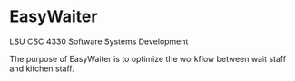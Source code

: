 # EasyWaiter
LSU CSC 4330 Software Systems Development

The purpose of EasyWaiter is to optimize the workflow between wait staff and kitchen staff.